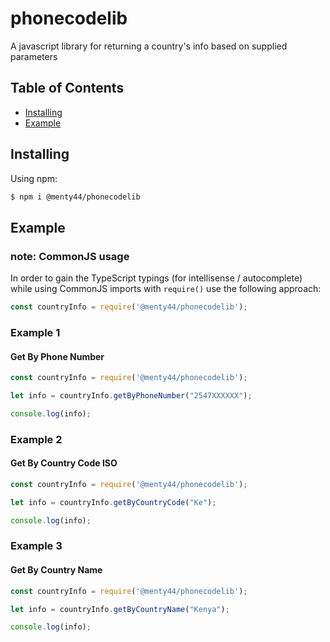 # phonecodelib

A javascript library for returning a country's info based on supplied parameters

## Table of Contents
- [Installing](#installing)
- [Example](#example)

## Installing

Using npm:

```bash
$ npm i @menty44/phonecodelib
```

## Example

### note: CommonJS usage
In order to gain the TypeScript typings (for intellisense / autocomplete) while using CommonJS imports with `require()` use the following approach:

```js
const countryInfo = require('@menty44/phonecodelib');
```

### Example 1 
#### Get By Phone Number

```js
const countryInfo = require('@menty44/phonecodelib');

let info = countryInfo.getByPhoneNumber("2547XXXXXX");

console.log(info);
```

### Example 2
#### Get By Country Code ISO

```js
const countryInfo = require('@menty44/phonecodelib');

let info = countryInfo.getByCountryCode("Ke");

console.log(info);
```

### Example 3
#### Get By Country Name

```js
const countryInfo = require('@menty44/phonecodelib');

let info = countryInfo.getByCountryName("Kenya");

console.log(info);
```



